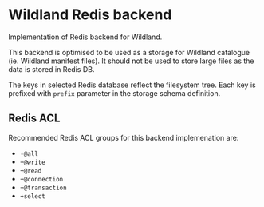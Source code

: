 # Wildland Redis backend

Implementation of Redis backend for Wildland.

This backend is optimised to be used as a storage for Wildland catalogue (ie. Wildland manifest
files). It should not be used to store large files as the data is stored in Redis DB.

The keys in selected Redis database reflect the filesystem tree. Each key is prefixed with `prefix`
parameter in the storage schema definition.

## Redis ACL

Recommended Redis ACL groups for this backend implemenation are:

* `-@all`
* `+@write`
* `+@read`
* `+@connection`
* `+@transaction`
* `+select`
